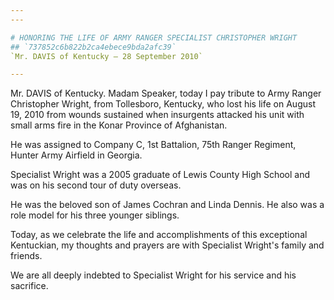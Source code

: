 ```yaml
---
---

# HONORING THE LIFE OF ARMY RANGER SPECIALIST CHRISTOPHER WRIGHT
## `737852c6b822b2ca4ebece9bda2afc39`
`Mr. DAVIS of Kentucky — 28 September 2010`

---
```



Mr. DAVIS of Kentucky. Madam Speaker, today I pay tribute to Army 
Ranger Christopher Wright, from Tollesboro, Kentucky, who lost his life 
on August 19, 2010 from wounds sustained when insurgents attacked his 
unit with small arms fire in the Konar Province of Afghanistan.

He was assigned to Company C, 1st Battalion, 75th Ranger Regiment, 
Hunter Army Airfield in Georgia.

Specialist Wright was a 2005 graduate of Lewis County High School and 
was on his second tour of duty overseas.



He was the beloved son of James Cochran and Linda Dennis. He also was 
a role model for his three younger siblings.

Today, as we celebrate the life and accomplishments of this 
exceptional Kentuckian, my thoughts and prayers are with Specialist 
Wright's family and friends.

We are all deeply indebted to Specialist Wright for his service and 
his sacrifice.

